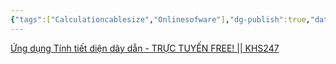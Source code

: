 ```yaml
---
{"tags":["Calculationcablesize","Onlinesofware"],"dg-publish":true,"date":null,"url":"https://www.youtube.com/watch?v=KNCY6NiF3rk","aliases":null,"Related":"ELT","permalink":"/Electric Engineer/ELT/Calculating the size of power cable (Online application)/","dgPassFrontmatter":true,"noteIcon":"2","created":"2024-01-19T05:28:19.785+07:00","updated":"2023-12-25T15:30:19.000+07:00"}
---
```


[Ứng dụng Tính tiết diện dây dẫn - TRỰC TUYẾN FREE! || KHS247](https://khs247.com/tinh-tiet-dien-day-dan/)


